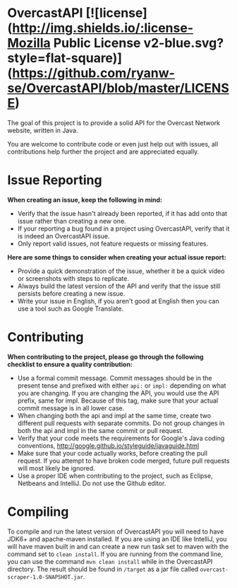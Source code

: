 # OvercastAPI [![license] (http://img.shields.io/:license-Mozilla Public License v2-blue.svg?style=flat-square)] (https://github.com/ryanw-se/OvercastAPI/blob/master/LICENSE)
The goal of this project is to provide a solid API for the Overcast Network website, written in Java. 

You are welcome to contribute code or even just help out with issues, all contributions help further the project and are appreciated equally.

# Issue Reporting

**When creating an issue, keep the following in mind:**

* Verify that the issue hasn't already been reported, if it has add onto that issue rather than creating a new one.
* If your reporting a bug found in a project using OvercastAPI, verify that it is indeed an OvercastAPI issue.
* Only report valid issues, not feature requests or missing features. 

**Here are some things to consider when creating your actual issue report:**

* Provide a quick demonstration of the issue, whether it be a quick video or screenshots with steps to replicate.
* Always build the latest version of the API and verify that the issue still persists before creating a new issue.
* Write your issue in English, if you aren't good at English then you can use a tool such as Google Translate.

# Contributing

**When contributing to the project, please go through the following checklist to ensure a quality contribution:**

* Use a formal commit message. Commit messages should be in the present tense and prefixed with either ```api:``` or ```impl:``` depending on what you are changing. If you are changing the API, you would use the API prefix, same for impl. Because of this tag, make sure that your actual commit message is in all lower case. 
* When changing both the api and impl at the same time, create two different pull requests with separate commits. Do not group changes in both the api and impl in the same commit or pull request.
* Verify that your code meets the requirements for Google's Java coding conventions, http://google.github.io/styleguide/javaguide.html
* Make sure that your code actually works, before creating the pull request. If you attempt to have broken code merged, future pull requests will most likely be ignored.
* Use a proper IDE when contributing to the project, such as Eclipse, Netbeans and IntelliJ. Do not use the Github editor.

# Compiling

To compile and run the latest version of OvercastAPI you will need to have JDK6+ and apache-maven installed. If you are using an IDE like IntelliJ, you will have maven built in and can create a new run task set to maven with the command set to ```clean install```. If you are running from the command line, you can use the command ```mvn clean install``` while in the OvercastAPI directory. The result should be found in ```/target``` as a jar file called ```overcast-scraper-1.0-SNAPSHOT.jar```.